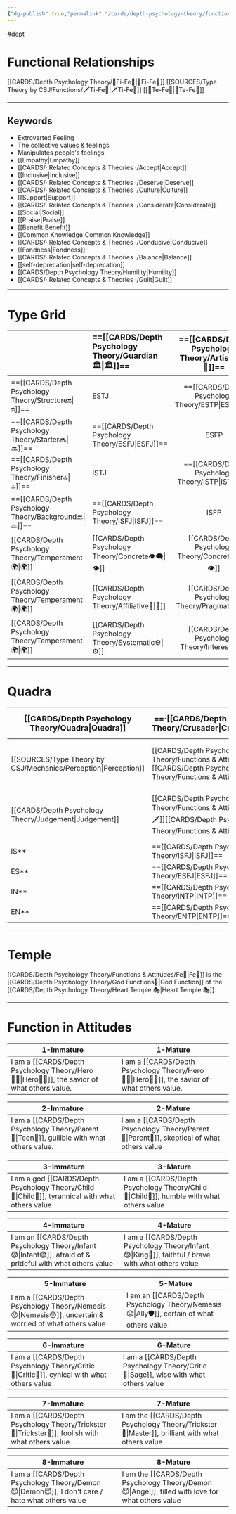 ```yaml
---
{"dg-publish":true,"permalink":"/cards/depth-psychology-theory/functions-and-attitudes/fe/","created":"2022-12-27T21:20:33.776+01:00","updated":"2023-04-26T10:00:34.904+02:00"}
---
```


#dept
# Functional Relationships 
[[CARDS/Depth Psychology Theory/🧭Fi-Fe💉\|🧭Fi-Fe💉]]
[[SOURCES/Type Theory by CSJ/Functions/🗡️Ti-Fe💉\|🗡️Ti-Fe💉]]
[[🏹Te-Fe💉\|🏹Te-Fe💉]]

--- 
## Keywords
- Extroverted Feeling
- The collective values & feelings
- Manipulates people's feelings
- [[Empathy\|Empathy]]
- [[CARDS/· Related Concepts & Theories ·/Accept\|Accept]]
- [[Inclusive\|Inclusive]]
- [[CARDS/· Related Concepts & Theories ·/Deserve\|Deserve]]
- [[CARDS/· Related Concepts & Theories ·/Culture\|Culture]]
- [[Support\|Support]]
- [[CARDS/· Related Concepts & Theories ·/Considerate\|Considerate]] 
- [[Social\|Social]]
- [[Praise\|Praise]]
- [[Benefit\|Benefit]]
- [[Common Knowledge\|Common Knowledge]]
- [[CARDS/· Related Concepts & Theories ·/Conducive\|Conducive]]
- [[Fondness\|Fondness]] 
- [[CARDS/· Related Concepts & Theories ·/Balance\|Balance]] 
- [[self-deprecation\|self-deprecation]] 
- [[CARDS/Depth Psychology Theory/Humility\|Humility]]
- [[CARDS/· Related Concepts & Theories ·/Guilt\|Guilt]]

---
# Type Grid 
|                          | <font size="4"> ==[[CARDS/Depth Psychology Theory/Guardian 🏛️\|🏛️]]==</font> | <font size="4"> ==[[CARDS/Depth Psychology Theory/Artisan 🧰\|🧰]]==</font> | <font size="4"> ==[[CARDS/Depth Psychology Theory/Future-Thinker 🔮\|🔮]]==</font> | <font size="4"> ==[[CARDS/Depth Psychology Theory/Idealist🦄\|🦄]]==</font> | [[CARDS/Depth Psychology Theory/Interaction Style💬\|💬]] | [[CARDS/Depth Psychology Theory/Interaction Style💬\|💬]] | [[CARDS/Depth Psychology Theory/Interaction Style💬\|💬]] |
|:------------------------ |:---------------------------------------------- |:---------------------------------------------:|:---------------------------------------------------- |:--------------------------------------------- |:--------------------------- |:--------------------------- |:--------------------------- |
| ==[[CARDS/Depth Psychology Theory/Structure🔛\|🔛]]==  | ESTJ                                           |                 ==[[CARDS/Depth Psychology Theory/ESTP\|ESTP]]==                  | ENTJ                                                 | ==[[CARDS/Depth Psychology Theory/ENFJ\|ENFJ]]==                                  | [[CARDS/Depth Psychology Theory/Direct➡️\|➡️]]            | [[CARDS/Depth Psychology Theory/Initiating👋\|👋]]        | [[CARDS/Depth Psychology Theory/Outcome🏆\|🎯]]           |
| ==[[CARDS/Depth Psychology Theory/Starter🔜\|🔜]]==    | ==[[CARDS/Depth Psychology Theory/ESFJ\|ESFJ]]==                                   |                     ESFP                      | ==[[CARDS/Depth Psychology Theory/ENTP\|ENTP]]==                                         | ENFP                                          | [[CARDS/Depth Psychology Theory/Informative↪️\|↪️]]       | [[CARDS/Depth Psychology Theory/Initiating👋\|👋]]        | [[CARDS/Depth Psychology Theory/Progression🏃\|🚧]]       |
| ==[[CARDS/Depth Psychology Theory/Finisher🔝\|🔝]]==   | ISTJ                                           |                 ==[[CARDS/Depth Psychology Theory/ISTP\|ISTP]]==                  | INTJ                                                 | ==[[CARDS/Depth Psychology Theory/INFJ\|INFJ]]==                                  | [[CARDS/Depth Psychology Theory/Direct➡️\|➡️]]            | [[CARDS/Depth Psychology Theory/Responding🧘‍♂️\|🧘‍♂️]]  | [[CARDS/Depth Psychology Theory/Progression🏃\|🚧]]       |
| ==[[CARDS/Depth Psychology Theory/Background🔙\|🔙]]== | ==[[CARDS/Depth Psychology Theory/ISFJ\|ISFJ]]==                                   |                     ISFP                      | ==[[CARDS/Depth Psychology Theory/INTP\|INTP]]==                                         | INFP                                          | [[CARDS/Depth Psychology Theory/Informative↪️\|↪️]]       | [[CARDS/Depth Psychology Theory/Responding🧘‍♂️\|🧘‍♂️]]  | [[CARDS/Depth Psychology Theory/Outcome🏆\|🎯]]           |
| [[CARDS/Depth Psychology Theory/Temperament🌍\|🌍]]    | [[CARDS/Depth Psychology Theory/Concrete👁️‍🗨️\|👁️]]                          |             [[CARDS/Depth Psychology Theory/Concrete👁️‍🗨️\|👁️]]             | [[CARDS/Depth Psychology Theory/Abstract🧲\|🧲]]                                   | [[CARDS/Depth Psychology Theory/Abstract🧲\|🧲]]                            |                             |                             |                             |
| [[CARDS/Depth Psychology Theory/Temperament🌍\|🌍]]    | [[CARDS/Depth Psychology Theory/Affiliative🐜\|🐜]]                          |              [[CARDS/Depth Psychology Theory/Pragmatic🦊\|🦊]]              | [[CARDS/Depth Psychology Theory/Pragmatic🦊\|🦊]]                                  | [[CARDS/Depth Psychology Theory/Affiliative🐜\|🐜]]                         |                             |                             |                             |
| [[CARDS/Depth Psychology Theory/Temperament🌍\|🌍]]    | [[CARDS/Depth Psychology Theory/Systematic⚙️\|⚙️]]                           |              [[CARDS/Depth Psychology Theory/Interest👀\|👀]]               | [[CARDS/Depth Psychology Theory/Systematic⚙️\|⚙️]]                                 | [[CARDS/Depth Psychology Theory/Interest👀\|👀]]                            |                             |                             |                             |

--- 
# Quadra 
| <font size="4"> [[CARDS/Depth Psychology Theory/Quadra\|Quadra]]</font> | <font size="4"> ==·[[CARDS/Depth Psychology Theory/Crusader\|Crusader]]·==</font>     | <font size="4"> ==·[[CARDS/Depth Psychology Theory/Templar\|Templar]]·==</font> | <font size="4"> ·[[CARDS/Depth Psychology Theory/Wayfarer\|Wayfarer]]·</font> | <font size="4"> ·[[CARDS/Depth Psychology Theory/Philosopher\|Philosopher]]·</font>     |
| --------------------------------- | ----------------------------------------- | ---------------------------------------- | ----------------------------------------- | -------------------------------------------- |
| [[SOURCES/Type Theory by CSJ/Mechanics/Perception\|Perception]]                    | [[CARDS/Depth Psychology Theory/Functions & Attitudes/Si⛰️\|⛰️]] [[CARDS/Depth Psychology Theory/Functions & Attitudes/Ne💧\|💧]]                 | [[CARDS/Depth Psychology Theory/Functions & Attitudes/Ni🔥\|🔥]][[CARDS/Depth Psychology Theory/Functions & Attitudes/Se🌪️\|🌪️]]                 | [[CARDS/Depth Psychology Theory/Functions & Attitudes/Ni🔥\|🔥]][[CARDS/Depth Psychology Theory/Functions & Attitudes/Se🌪️\|🌪️]]                  | [[CARDS/Depth Psychology Theory/Functions & Attitudes/Si⛰️\|⛰️]] [[CARDS/Depth Psychology Theory/Functions & Attitudes/Ne💧\|💧]]                    |
| [[CARDS/Depth Psychology Theory/Judgement\|Judgement]]                     | [[CARDS/Depth Psychology Theory/Functions & Attitudes/Ti🗡️\|🗡️]][[CARDS/Depth Psychology Theory/Functions & Attitudes/Fe💉\|💉]]                  | [[CARDS/Depth Psychology Theory/Functions & Attitudes/Ti🗡️\|🗡️]][[CARDS/Depth Psychology Theory/Functions & Attitudes/Fe💉\|💉]]                 | [[CARDS/Depth Psychology Theory/Functions & Attitudes/Fi🧭\|🧭]][[CARDS/Depth Psychology Theory/Functions & Attitudes/Te🏹\|🏹]]                  | [[CARDS/Depth Psychology Theory/Functions & Attitudes/Fi🧭\|🧭]][[CARDS/Depth Psychology Theory/Functions & Attitudes/Te🏹\|🏹]]                     |
| IS**                              | ==[[CARDS/Depth Psychology Theory/ISFJ\|ISFJ]]==                              | ==[[CARDS/Depth Psychology Theory/ISTP\|ISTP]]==                             | ISFP                                      | ISTJ                                     |
| ES**                              | ==[[CARDS/Depth Psychology Theory/ESFJ\|ESFJ]]==                              | ==[[CARDS/Depth Psychology Theory/ESTP\|ESTP]]==                             | ESFP                                      | ESTJ                                    |
| IN**                              | ==[[CARDS/Depth Psychology Theory/INTP\|INTP]]==                              | ==[[CARDS/Depth Psychology Theory/INFJ\|INFJ]]==                             | INTJ                                      | INFP                                    |
| EN**                              | ==[[CARDS/Depth Psychology Theory/ENTP\|ENTP]]==                              | ==[[CARDS/Depth Psychology Theory/ENFJ\|ENFJ]]==                             | ENTJ                                      | ENFP                                     |

---
# Temple 
[[CARDS/Depth Psychology Theory/Functions & Attitudes/Fe💉\|Fe💉]] is the [[CARDS/Depth Psychology Theory/God Functions🙏\|God Function]] of the [[CARDS/Depth Psychology Theory/Heart Temple 🎭\|Heart Temple 🎭]]. 

---
# Function in Attitudes
| 1-Immature                                             | 1-Mature                                               |
| ------------------------------------------------------ | ------------------------------------------------------ |
| I am a [[CARDS/Depth Psychology Theory/Hero🦸‍♂️\|Hero🦸‍♂️]], the savior of what others value. | I am a [[CARDS/Depth Psychology Theory/Hero🦸‍♂️\|Hero🦸‍♂️]], the savior of what others value. |

| 2-Immature                                                    | 2-Mature                                            |
| ------------------------------------------------------------- | --------------------------------------------------- |
| I am a [[CARDS/Depth Psychology Theory/Parent🤨\|Teen👦]], gullible with what others value. | I am a [[CARDS/Depth Psychology Theory/Parent🤨\|Parent🤨]], skeptical of what others value |

| 3-Immature                                                | 3-Mature                                          |
| --------------------------------------------------------- | ------------------------------------------------- |
| I am a god [[CARDS/Depth Psychology Theory/Child👼\|Child👼]], tyrannical with what others value | I am a [[CARDS/Depth Psychology Theory/Child👼\|Child👼]], humble with what others value |

| 4-Immature                                                        | 4-Mature                                                             |
| ----------------------------------------------------------------- | -------------------------------------------------------------------- |
| I am an [[CARDS/Depth Psychology Theory/Infant😨\|Infant😨]], afraid of & prideful with what others value | I am a [[CARDS/Depth Psychology Theory/Infant😨\|King👑]], faithful / brave with what others value |

| 5-Immature                                                     | 5-Mature                                                     |
| -------------------------------------------------------------- | ------------------------------------------------------------ |
| I am a [[CARDS/Depth Psychology Theory/Nemesis😟\|Nemesis😟]], uncertain & worried of what others value | I am an [[CARDS/Depth Psychology Theory/Nemesis😟\|Ally🛡️]], certain of what others value |

| 6-Immature                                          | 6-Mature                                               |
| --------------------------------------------------- | ------------------------------------------------------ |
| I am a [[CARDS/Depth Psychology Theory/Critic🤔\|Critic🤔]], cynical with what others value | I am a [[CARDS/Depth Psychology Theory/Critic🤔\|Sage]], wise with what others value |

| 7-Immature                                             | 7-Mature                                                           |
| ------------------------------------------------------ | ------------------------------------------------------------------ |
| I am a [[CARDS/Depth Psychology Theory/Trickster🤡\|Trickster🤡]], foolish with what others value | I am the [[CARDS/Depth Psychology Theory/Trickster🤡\|Master]], brilliant with what others value |

| 8-Immature                                                | 8-Mature                                                            |
| --------------------------------------------------------- | ------------------------------------------------------------------- |
| I am a [[CARDS/Depth Psychology Theory/Demon😈\|Demon😈]], I don't care / hate what others value | I am the [[CARDS/Depth Psychology Theory/Demon😈\|Angel]], filled with love for what others value |

